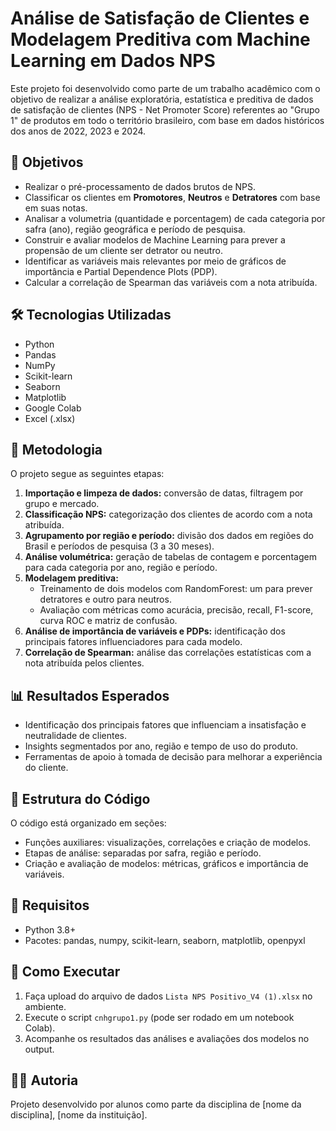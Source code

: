 # Análise de Satisfação de Clientes e Modelagem Preditiva com Machine Learning em Dados NPS

Este projeto foi desenvolvido como parte de um trabalho acadêmico com o objetivo de realizar a análise exploratória, estatística e preditiva de dados de satisfação de clientes (NPS - Net Promoter Score) referentes ao "Grupo 1" de produtos em todo o território brasileiro, com base em dados históricos dos anos de 2022, 2023 e 2024.

## 🎯 Objetivos

- Realizar o pré-processamento de dados brutos de NPS.
- Classificar os clientes em **Promotores**, **Neutros** e **Detratores** com base em suas notas.
- Analisar a volumetria (quantidade e porcentagem) de cada categoria por safra (ano), região geográfica e período de pesquisa.
- Construir e avaliar modelos de Machine Learning para prever a propensão de um cliente ser detrator ou neutro.
- Identificar as variáveis mais relevantes por meio de gráficos de importância e Partial Dependence Plots (PDP).
- Calcular a correlação de Spearman das variáveis com a nota atribuída.

## 🛠️ Tecnologias Utilizadas

- Python
- Pandas
- NumPy
- Scikit-learn
- Seaborn
- Matplotlib
- Google Colab
- Excel (.xlsx)

## 🧪 Metodologia

O projeto segue as seguintes etapas:

1. **Importação e limpeza de dados:** conversão de datas, filtragem por grupo e mercado.
2. **Classificação NPS:** categorização dos clientes de acordo com a nota atribuída.
3. **Agrupamento por região e período:** divisão dos dados em regiões do Brasil e períodos de pesquisa (3 a 30 meses).
4. **Análise volumétrica:** geração de tabelas de contagem e porcentagem para cada categoria por ano, região e período.
5. **Modelagem preditiva:**
   - Treinamento de dois modelos com RandomForest: um para prever detratores e outro para neutros.
   - Avaliação com métricas como acurácia, precisão, recall, F1-score, curva ROC e matriz de confusão.
6. **Análise de importância de variáveis e PDPs:** identificação dos principais fatores influenciadores para cada modelo.
7. **Correlação de Spearman:** análise das correlações estatísticas com a nota atribuída pelos clientes.

## 📊 Resultados Esperados

- Identificação dos principais fatores que influenciam a insatisfação e neutralidade de clientes.
- Insights segmentados por ano, região e tempo de uso do produto.
- Ferramentas de apoio à tomada de decisão para melhorar a experiência do cliente.

## 📂 Estrutura do Código

O código está organizado em seções:

- Funções auxiliares: visualizações, correlações e criação de modelos.
- Etapas de análise: separadas por safra, região e período.
- Criação e avaliação de modelos: métricas, gráficos e importância de variáveis.

## 📌 Requisitos

- Python 3.8+
- Pacotes: pandas, numpy, scikit-learn, seaborn, matplotlib, openpyxl

## 🚀 Como Executar

1. Faça upload do arquivo de dados `Lista NPS Positivo_V4 (1).xlsx` no ambiente.
2. Execute o script `cnhgrupo1.py` (pode ser rodado em um notebook Colab).
3. Acompanhe os resultados das análises e avaliações dos modelos no output.

## 👨‍🏫 Autoria

Projeto desenvolvido por alunos como parte da disciplina de [nome da disciplina], [nome da instituição].

